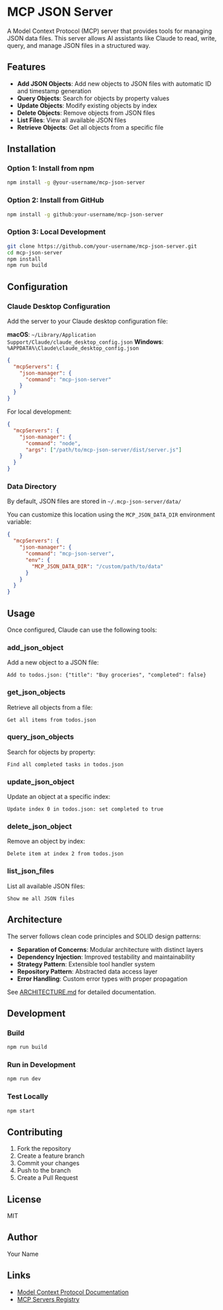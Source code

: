 # MCP JSON Server

A Model Context Protocol (MCP) server that provides tools for managing JSON data files. This server allows AI assistants like Claude to read, write, query, and manage JSON files in a structured way.

## Features

- **Add JSON Objects**: Add new objects to JSON files with automatic ID and timestamp generation
- **Query Objects**: Search for objects by property values
- **Update Objects**: Modify existing objects by index
- **Delete Objects**: Remove objects from JSON files
- **List Files**: View all available JSON files
- **Retrieve Objects**: Get all objects from a specific file

## Installation

### Option 1: Install from npm
```bash
npm install -g @your-username/mcp-json-server
```

### Option 2: Install from GitHub
```bash
npm install -g github:your-username/mcp-json-server
```

### Option 3: Local Development
```bash
git clone https://github.com/your-username/mcp-json-server.git
cd mcp-json-server
npm install
npm run build
```

## Configuration

### Claude Desktop Configuration

Add the server to your Claude desktop configuration file:

**macOS**: `~/Library/Application Support/Claude/claude_desktop_config.json`
**Windows**: `%APPDATA%\Claude\claude_desktop_config.json`

```json
{
  "mcpServers": {
    "json-manager": {
      "command": "mcp-json-server"
    }
  }
}
```

For local development:
```json
{
  "mcpServers": {
    "json-manager": {
      "command": "node",
      "args": ["/path/to/mcp-json-server/dist/server.js"]
    }
  }
}
```

### Data Directory

By default, JSON files are stored in `~/.mcp-json-server/data/`

You can customize this location using the `MCP_JSON_DATA_DIR` environment variable:

```json
{
  "mcpServers": {
    "json-manager": {
      "command": "mcp-json-server",
      "env": {
        "MCP_JSON_DATA_DIR": "/custom/path/to/data"
      }
    }
  }
}
```

## Usage

Once configured, Claude can use the following tools:

### add_json_object
Add a new object to a JSON file:
```
Add to todos.json: {"title": "Buy groceries", "completed": false}
```

### get_json_objects
Retrieve all objects from a file:
```
Get all items from todos.json
```

### query_json_objects
Search for objects by property:
```
Find all completed tasks in todos.json
```

### update_json_object
Update an object at a specific index:
```
Update index 0 in todos.json: set completed to true
```

### delete_json_object
Remove an object by index:
```
Delete item at index 2 from todos.json
```

### list_json_files
List all available JSON files:
```
Show me all JSON files
```

## Architecture

The server follows clean code principles and SOLID design patterns:

- **Separation of Concerns**: Modular architecture with distinct layers
- **Dependency Injection**: Improved testability and maintainability
- **Strategy Pattern**: Extensible tool handler system
- **Repository Pattern**: Abstracted data access layer
- **Error Handling**: Custom error types with proper propagation

See [ARCHITECTURE.md](ARCHITECTURE.md) for detailed documentation.

## Development

### Build
```bash
npm run build
```

### Run in Development
```bash
npm run dev
```

### Test Locally
```bash
npm start
```

## Contributing

1. Fork the repository
2. Create a feature branch
3. Commit your changes
4. Push to the branch
5. Create a Pull Request

## License

MIT

## Author

Your Name

## Links

- [Model Context Protocol Documentation](https://modelcontextprotocol.io)
- [MCP Servers Registry](https://github.com/modelcontextprotocol/servers)